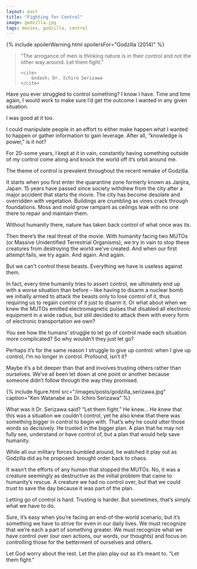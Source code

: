 ```yaml
---
layout: post
title: "Fighting for Control"
image: godzilla.jpg
tags: movies, godzilla, control
---
```


{% include spoilerWarning.html spoilersFor="Godzilla (2014)" %}

<blockquote>
    <p>
        “The arrogance of men is thinking nature is in their control and not the other way 
        around. Let them fight.”
    </p>
    
    <cite>
        &ndash; Dr. Ichiro Serizawa
    </cite>
</blockquote>

 
Have you ever struggled to control something? I know I have. Time and time again, I would work to make sure I’d get the outcome I wanted in any given situation.
 
I was good at it too.
 
I could manipulate people in an effort to either make happen what I wanted to happen or gather information to gain leverage. After all, “knowledge is power,” is it not?
 
For 20-some years, I kept at it in vain, constantly having something outside of my control come along and knock the world off it’s orbit around me.
 
The theme of control is prevalent throughout the recent remake of Godzilla.
 
It starts when you first enter the quarantine zone formerly known as Janjira, Japan. 15 years have passed since society withdrew from the city after a major accident that starts the movie. The city has become desolate and overridden with vegetation. Buildings are crumbling as vines crack through foundations. Moss and mold grow rampant as ceilings leak with no one there to repair and maintain them.
 
Without humanity there, nature has taken back control of what once was its.
 
Then there’s the real threat of the movie. With humanity facing two MUTOs (or Massive Unidentified Terrestrial Organisms), we try in vain to stop these creatures from destroying the world we’ve created. And when our first attempt fails, we try again. And again. And again.
 
But we can't control these beasts. Everything we have is useless against them.
 
In fact, every time humanity tries to assert control, we ultimately end up with a worse situation than before &ndash; like having to disarm a nuclear bomb we initially armed to attack the beasts only to lose control of it, thus requiring us to regain control of it just to disarm it. Or what about when we knew the MUTOs emitted electromagnetic pulses that disabled all electronic equipment in a wide radius, but still decided to attack them with every form of electronic transportation we own?
 
You see how the humans’ struggle to let go of control made each situation more complicated? So why wouldn’t they just let go?
 
Perhaps it’s for the same reason I struggle to give up control: when I give up control, I’m no longer in control. Profound, isn’t it?
 
Maybe it’s a bit deeper than that and involves trusting others rather than ourselves. We’ve all been let down at one point or another because someone didn’t follow through the way they promised.

{% include figure.html src="/images/posts/godzilla_serizawa.jpg" caption="Ken Watanabe as Dr. Ichiro Serizawa" %}

What was it Dr. Serizawa said? “Let them fight.” He knew… He knew that this was a situation we couldn’t control, yet he also knew that there was something bigger in control to begin with. That’s why he could utter those words so decisively. He trusted in the bigger plan. A plan that he may not fully see, understand or have control of, but a plan that would help save humanity.
 
While all our military forces bumbled around, he watched it play out as Godzilla did as he proposed: brought order back to chaos.
 
It wasn’t the efforts of any human that stopped the MUTOs. No, it was a creature seemingly as destructive as the initial problem that came to humanity’s rescue. A creature we had no control over, but that we could trust to save the day because it was part of the plan.
 
Letting go of control is hard. Trusting is harder. But sometimes, that’s simply what we have to do.
 
Sure, it’s easy when you’re facing an end-of-the-world scenario, but it’s something we have to strive for even in our daily lives. We must recognize that we’re each a part of something greater. We must recognize what we have control over (our own actions, our words, our thoughts) and focus on controlling those for the betterment of ourselves and others.
 
Let God worry about the rest. Let the plan play out as it’s meant to. “Let them fight.”